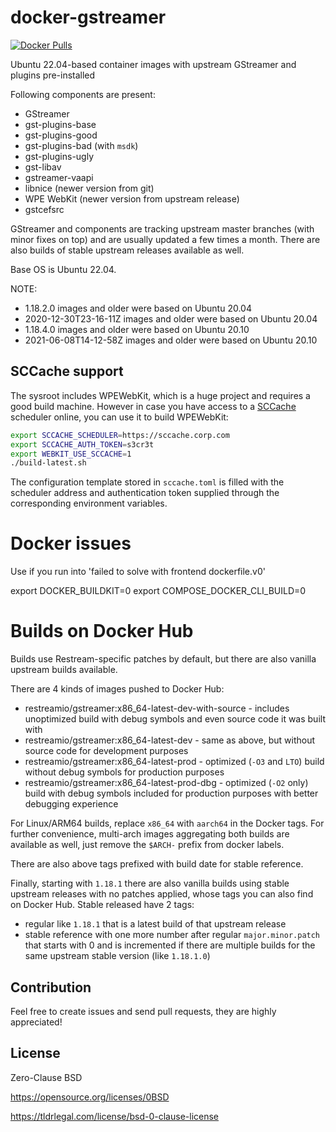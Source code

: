 # docker-gstreamer

[![Docker Pulls](https://img.shields.io/docker/pulls/restreamio/gstreamer)](https://hub.docker.com/r/restreamio/gstreamer)

Ubuntu 22.04-based container images with upstream GStreamer and plugins pre-installed

Following components are present:

- GStreamer
- gst-plugins-base
- gst-plugins-good
- gst-plugins-bad (with `msdk`)
- gst-plugins-ugly
- gst-libav
- gstreamer-vaapi
- libnice (newer version from git)
- WPE WebKit (newer version from upstream release)
- gstcefsrc

GStreamer and components are tracking upstream master branches (with minor fixes on top) and are usually updated a few times a month.
There are also builds of stable upstream releases available as well.

Base OS is Ubuntu 22.04.

NOTE:

- 1.18.2.0 images and older were based on Ubuntu 20.04
- 2020-12-30T23-16-11Z images and older were based on Ubuntu 20.04
- 1.18.4.0 images and older were based on Ubuntu 20.10
- 2021-06-08T14-12-58Z images and older were based on Ubuntu 20.10

## SCCache support

The sysroot includes WPEWebKit, which is a huge project and requires a good
build machine. However in case you have access to a
[SCCache](https://github.com/mozilla/sccache) scheduler online, you can use it
to build WPEWebKit:

```bash
export SCCACHE_SCHEDULER=https://sccache.corp.com
export SCCACHE_AUTH_TOKEN=s3cr3t
export WEBKIT_USE_SCCACHE=1
./build-latest.sh
```

The configuration template stored in `sccache.toml` is filled with the scheduler
address and authentication token supplied through the corresponding environment
variables.

# Docker issues

Use if you run into 'failed to solve with frontend dockerfile.v0'

export DOCKER_BUILDKIT=0
export COMPOSE_DOCKER_CLI_BUILD=0

# Builds on Docker Hub

Builds use Restream-specific patches by default, but there are also vanilla upstream builds available.

There are 4 kinds of images pushed to Docker Hub:

- restreamio/gstreamer:x86_64-latest-dev-with-source - includes unoptimized build with debug symbols and even source code it was built with
- restreamio/gstreamer:x86_64-latest-dev - same as above, but without source code for development purposes
- restreamio/gstreamer:x86_64-latest-prod - optimized (`-O3` and `LTO`) build without debug symbols for production purposes
- restreamio/gstreamer:x86_64-latest-prod-dbg - optimized (`-O2` only) build with debug symbols included for production purposes with better debugging experience

For Linux/ARM64 builds, replace `x86_64` with `aarch64` in the Docker tags. For
further convenience, multi-arch images aggregating both builds are available as
well, just remove the `$ARCH-` prefix from docker labels.

There are also above tags prefixed with build date for stable reference.

Finally, starting with `1.18.1` there are also vanilla builds using stable upstream releases with no patches applied, whose tags you can also find on Docker Hub.
Stable released have 2 tags:

- regular like `1.18.1` that is a latest build of that upstream release
- stable reference with one more number after regular `major.minor.patch` that starts with 0 and is incremented if there are multiple builds for the same upstream stable version (like `1.18.1.0`)

## Contribution

Feel free to create issues and send pull requests, they are highly appreciated!

## License

Zero-Clause BSD

https://opensource.org/licenses/0BSD

https://tldrlegal.com/license/bsd-0-clause-license
